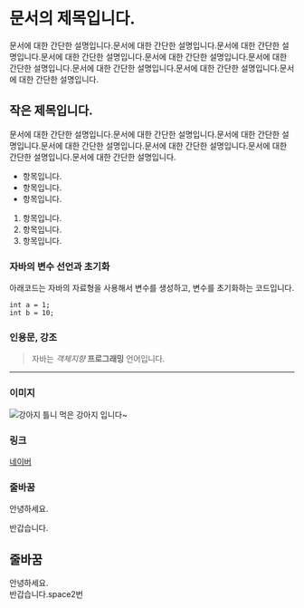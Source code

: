 # 문서의 제목입니다.

문서에 대한 간단한 설명입니다.문서에 대한 간단한 설명입니다.문서에 대한 간단한 설명입니다.문서에 대한 간단한 설명입니다.문서에 대한 간단한 설명입니다.문서에 대한 간단한 설명입니다.문서에 대한 간단한 설명입니다.문서에 대한 간단한 설명입니다.문서에 대한 간단한 설명입니다.

## 작은 제목입니다.

문서에 대한 간단한 설명입니다.문서에 대한 간단한 설명입니다.문서에 대한 간단한 설명입니다.문서에 대한 간단한 설명입니다.문서에 대한 간단한 설명입니다.문서에 대한 간단한 설명입니다.문서에 대한 간단한 설명입니다.


- 항목입니다.
- 항목입니다.
- 항목입니다.


1. 항목입니다.
1. 항목입니다.
1. 항목입니다.


### 자바의 변수 선언과 초기화

아래코드는 자바의 자료형을 사용해서 변수를 생성하고, 변수를 초기화하는 코드입니다.

```
int a = 1;
int b = 10;
```

### 인용문, 강조

> 자바는 *객체지향* **프로그래밍** 언어입니다.


---

### 이미지

![강아지](https://img1.daumcdn.net/thumb/R720x0/?fname=https%3A%2F%2Ft1.daumcdn.net%2Fliveboard%2Fpetzzi%2Fa235c4c68e214b11bed6e2de9a9483fc.JPG)
틀니 먹은 강아지 입니다~

### 링크
[네이버](http://naver.com)

### 줄바꿈
안녕하세요.

반갑습니다.

## 줄바꿈

안녕하세요.  
반갑습니다.space2번















